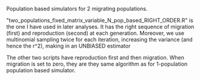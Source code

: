 Population based simulators for 2 migrating populations.

"two_populations_fixed_matrix_variable_N_pop_based_RIGHT_ORDER.R" is the one I have used in later analyses.
It has the right sequence of migration (first) and reproduction (second) at each generation. Moreover, we use multinomial sampling twice for each iteration, increasing the variance (and hence the r^2), making in an UNBIASED estimator

The other two scripts have reproduction first and then migration. When migration is set to zero, they are they same algorithm as for 1-population population based simulator.
